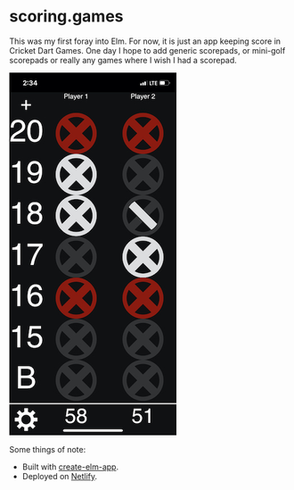# scoring.games

This was my first foray into Elm. For now, it is just an app keeping score in
Cricket Dart Games. One day I hope to add generic scorepads, or mini-golf
scorepads or really any games where I wish I had a scorepad.

<img src="./scoringgames.jpg" width="300px">

Some things of note:
- Built with [create-elm-app](create-elm-app.md).
- Deployed on [Netlify](https://www.netlify.com/).
